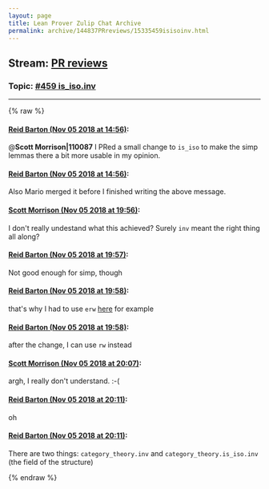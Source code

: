 ```yaml
---
layout: page
title: Lean Prover Zulip Chat Archive 
permalink: archive/144837PRreviews/15335459isisoinv.html
---
```


## Stream: [PR reviews](index.html)
### Topic: [#459 is_iso.inv](15335459isisoinv.html)

---


{% raw %}
#### [ Reid Barton (Nov 05 2018 at 14:56)](https://leanprover.zulipchat.com/#narrow/stream/144837-PR%20reviews/topic/%23459%20is_iso.inv/near/146796504):
@**Scott Morrison|110087** I PRed a small change to `is_iso` to make the simp lemmas there a bit more usable in my opinion.

#### [ Reid Barton (Nov 05 2018 at 14:56)](https://leanprover.zulipchat.com/#narrow/stream/144837-PR%20reviews/topic/%23459%20is_iso.inv/near/146796514):
Also Mario merged it before I finished writing the above message.

#### [ Scott Morrison (Nov 05 2018 at 19:56)](https://leanprover.zulipchat.com/#narrow/stream/144837-PR%20reviews/topic/%23459%20is_iso.inv/near/146815569):
I don't really undestand what this achieved? Surely `inv` meant the right thing all along?

#### [ Reid Barton (Nov 05 2018 at 19:57)](https://leanprover.zulipchat.com/#narrow/stream/144837-PR%20reviews/topic/%23459%20is_iso.inv/near/146815631):
Not good enough for simp, though

#### [ Reid Barton (Nov 05 2018 at 19:58)](https://leanprover.zulipchat.com/#narrow/stream/144837-PR%20reviews/topic/%23459%20is_iso.inv/near/146815707):
that's why I had to use `erw` [here](https://github.com/leanprover-community/mathlib/blob/limits-others-new/category_theory/limits/limits.lean#L150) for example

#### [ Reid Barton (Nov 05 2018 at 19:58)](https://leanprover.zulipchat.com/#narrow/stream/144837-PR%20reviews/topic/%23459%20is_iso.inv/near/146815729):
after the change, I can use `rw` instead

#### [ Scott Morrison (Nov 05 2018 at 20:07)](https://leanprover.zulipchat.com/#narrow/stream/144837-PR%20reviews/topic/%23459%20is_iso.inv/near/146816220):
argh, I really don't understand. :-(

#### [ Reid Barton (Nov 05 2018 at 20:11)](https://leanprover.zulipchat.com/#narrow/stream/144837-PR%20reviews/topic/%23459%20is_iso.inv/near/146816480):
oh

#### [ Reid Barton (Nov 05 2018 at 20:11)](https://leanprover.zulipchat.com/#narrow/stream/144837-PR%20reviews/topic/%23459%20is_iso.inv/near/146816492):
There are two things: `category_theory.inv` and `category_theory.is_iso.inv` (the field of the structure)


{% endraw %}
